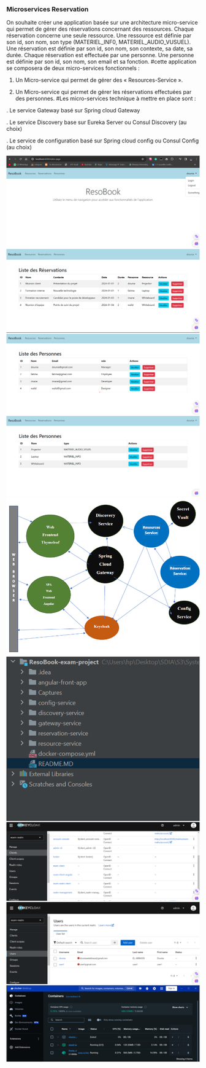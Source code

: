 <H3>Microservices Reservation </H3>
On souhaite créer une application basée sur une architecture micro-service qui permet de gérer des réservations concernant des ressources. Chaque réservation concerne une seule ressource. Une ressource est définie par son id, son nom, son type (MATERIEL_INF0, MATERIEL_AUDIO_VUSUEL). Une réservation est définie par son id, son nom, son contexte, sa date, sa durée. Chaque réservation est effectuée par une personne. Une personne est définie par son id, son nom, son email et sa fonction. 
#cette application se composera de deux micro-services fonctionnels :

1. Un Micro-service qui permet de gérer des « Resources-Service ».

2. Un Micro-service qui permet de gérer les réservations effectuées par des personnes. 
#Les micro-services technique à mettre en place sont :

. Le service Gateway basé sur Spring cloud Gateway

. Le service Discovery base sur Eureka Server ou Consul Discovery (au choix)

. Le service de configuration basé sur Spring cloud config ou Consul Config (au choix)

<img src="Captures/image1.png">
<img src="Captures/image2.png">
<img src="Captures/image3.png">
<img src="Captures/image4.png">
<img src="Captures/image5.png">
<img src="Captures/image6.png">
<img src="Captures/image7.png">
<img src="Captures/image8.png">
<img src="Captures/image9.png">
